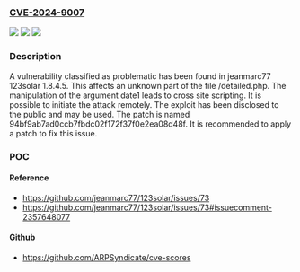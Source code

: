 ### [CVE-2024-9007](https://cve.mitre.org/cgi-bin/cvename.cgi?name=CVE-2024-9007)
![](https://img.shields.io/static/v1?label=Product&message=123solar&color=blue)
![](https://img.shields.io/static/v1?label=Version&message=%3D%201.8.4.5%20&color=brighgreen)
![](https://img.shields.io/static/v1?label=Vulnerability&message=Cross%20Site%20Scripting&color=brighgreen)

### Description

A vulnerability classified as problematic has been found in jeanmarc77 123solar 1.8.4.5. This affects an unknown part of the file /detailed.php. The manipulation of the argument date1 leads to cross site scripting. It is possible to initiate the attack remotely. The exploit has been disclosed to the public and may be used. The patch is named 94bf9ab7ad0ccb7fbdc02f172f37f0e2ea08d48f. It is recommended to apply a patch to fix this issue.

### POC

#### Reference
- https://github.com/jeanmarc77/123solar/issues/73
- https://github.com/jeanmarc77/123solar/issues/73#issuecomment-2357648077

#### Github
- https://github.com/ARPSyndicate/cve-scores

